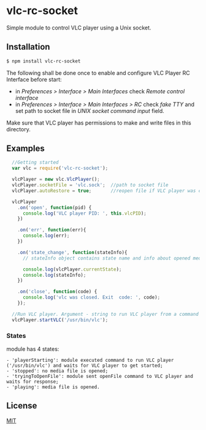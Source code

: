 # vlc-rc-socket

Simple module to control VLC player using a Unix socket.


## Installation

```bash
$ npm install vlc-rc-socket
```
The following shall be done once to enable and configure VLC Player RC Interface before start:
  - in *Preferences > Interface > Main Interfaces* check *Remote control interface*
  - in *Preferences > Interface > Main Interfaces > RC* check *fake TTY* and set path to socket file in *UNIX socket command input* field.

Make sure that VLC player has permissions to make and write files in this directory.



## Examples

```js
  //Getting started
  var vlc = require('vlc-rc-socket');

  vlcPlayer = new vlc.VlcPlayer();
  vlcPlayer.socketFile = 'vlc.sock';  //path to socket file
  vlcPlayer.autoRestore = true;       //reopen file if VLC player was crashed

  vlcPlayer
    .on('open', function(pid) {
      console.log('VLC player PID: ', this.vlcPID);
    })

    .on('err', function(err){
      console.log(err);
    })

    .on('state_change', function(stateInfo){
      // stateInfo object contains state name and info about opened media file

      console.log(vlcPlayer.currentState);
      console.log(stateInfo);
    })

    .on('close', function(code) {
      console.log('vlc was closed. Exit  code: ', code);
    });

  //Run VLC player. Argument - string to run VLC player from a command shell
  vlcPlayer.startVLC('/usr/bin/vlc');
```

### States

module has 4 states:

    - 'playerStarting': module executed command to run VLC player ('/usr/bin/vlc') and waits for VLC player to get started;
    - 'stopped': no media file is opened;
    - 'tryingToOpenFile': module sent openFile command to VLC player and waits for response;
    - 'playing': media file is opened.




## License

[MIT](LICENSE)